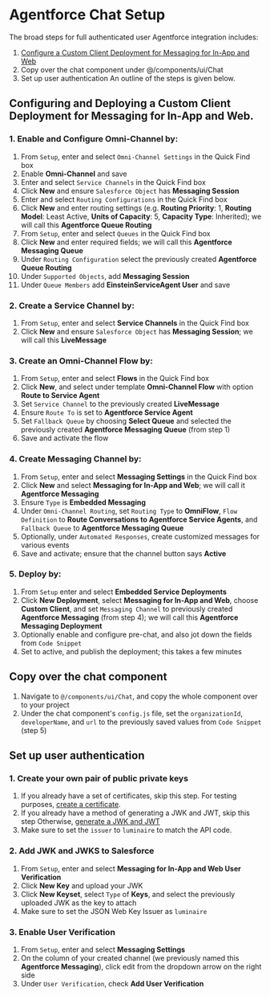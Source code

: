 # Agentforce Chat Setup

The broad steps for full authenticated user Agentforce integration includes:

1. [Configure a Custom Client Deployment for Messaging for In-App and Web](https://help.salesforce.com/s/articleView?id=service.miaw_deployment_custom.htm&type=5)
2. Copy over the chat component under @/components/ui/Chat
3. Set up user authentication
   An outline of the steps is given below.

## Configuring and Deploying a Custom Client Deployment for Messaging for In-App and Web.

### 1. Enable and Configure Omni-Channel by:

1. From `Setup`, enter and select `Omni-Channel Settings` in the Quick Find box
2. Enable **Omni-Channel** and save
3. Enter and select `Service Channels` in the Quick Find box
4. Click **New** and ensure `Salesforce Object` has **Messaging Session**
5. Enter and select `Routing Configurations` in the Quick Find box
6. Click **New** and enter routing settings (e.g. **Routing Priority**: 1, **Routing Model**: Least Active, **Units of Capacity**: 5, **Capacity Type**: Inherited); we will call this **Agentforce Queue Routing**
7. From `Setup`, enter and select `Queues` in the Quick Find box
8. Click **New** and enter required fields; we will call this **Agentforce Messaging Queue**
9. Under `Routing Configuration` select the previously created **Agentforce Queue Routing**
10. Under `Supported Objects`, add **Messaging Session**
11. Under `Queue Members` add **EinsteinServiceAgent User** and save

### 2. Create a Service Channel by:

1. From `Setup`, enter and select **Service Channels** in the Quick Find box
2. Click **New** and ensure `Salesforce Object` has **Messaging Session**; we will call this **LiveMessage**

### 3. Create an Omni-Channel Flow by:

1. From `Setup`, enter and select **Flows** in the Quick Find box
2. Click **New**, and select under template **Omni-Channel Flow** with option **Route to Service Agent**
3. Set `Service Channel` to the previously created **LiveMessage**
4. Ensure `Route To` is set to **Agentforce Service Agent**
5. Set `Fallback Queue` by choosing **Select Queue** and selected the previously created **Agentforce Messaging Queue** (from step 1)
6. Save and activate the flow

### 4. Create Messaging Channel by:

1. From `Setup`, enter and select **Messaging Settings** in the Quick Find box
2. Click **New** and select **Messaging for In-App and Web**; we will call it **Agentforce Messaging**
3. Ensure `Type` is **Embedded Messaging**
4. Under `Omni-Channel Routing`, set `Routing Type` to **OmniFlow**, `Flow Definition` to **Route Conversations to Agentforce Service Agents**, and `Fallback Queue` to **Agentforce Messaging Queue**
5. Optionally, under `Automated Responses`, create customized messages for various events
6. Save and activate; ensure that the channel button says **Active**

### 5. Deploy by:

1. From `Setup` enter and select **Embedded Service Deployments**
2. Click **New Deployment**, select **Messaging for In-App and Web**, choose **Custom Client**, and set `Messaging Channel` to previously created **Agentforce Messaging** (from step 4); we will call this **Agentforce Messaging Deployment**
3. Optionally enable and configure pre-chat, and also jot down the fields from `Code Snippet`
4. Set to active, and publish the deployment; this takes a few minutes

## Copy over the chat component

1. Navigate to `@/components/ui/Chat`, and copy the whole component over to your project
2. Under the chat component's `config.js` file, set the `organizationId`, `developerName`, and `url` to the previously saved values from `Code Snippet` (step 5)

## Set up user authentication

### 1. Create your own pair of public private keys

1. If you already have a set of certificates, skip this step. For testing purposes, [create a certificate](https://github.com/Salesforce-Async-Messaging/key-command-line-utility/blob/master/CreatingCertificates.md).
2. If you already have a method of generating a JWK and JWT, skip this step Otherwise, [generate a JWK and JWT](https://github.com/Salesforce-Async-Messaging/key-command-line-utility)
3. Make sure to set the `issuer` to `luminaire` to match the API code.

### 2. Add JWK and JWKS to Salesforce

1. From `Setup`, enter and select **Messaging for In-App and Web User Verification**
2. Click **New Key** and upload your JWK
3. Click **New Keyset**, select `Type` of **Keys**, and select the previously uploaded JWK as the key to attach
4. Make sure to set the JSON Web Key Issuer as `luminaire`

### 3. Enable User Verification

1. From `Setup`, enter and select **Messaging Settings**
2. On the column of your created channel (we previously named this **Agentforce Messaging**), click edit from the dropdown arrow on the right side
3. Under `User Verification`, check **Add User Verification**
